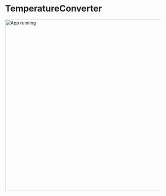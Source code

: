 # TemperatureConverter
<img width="557" alt="App running" src="https://github.com/MegHermes/TemperatureConverter/assets/68392405/a1115820-8e5b-41de-9465-77a9b0867508">

